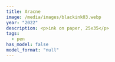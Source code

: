 ```yaml
---
title: Aracne
image: /media/images/blackink03.webp
year: "2022"
description: <p>ink on paper, 25x35</p>
tags:
  - pen
has_model: false
model_format: "null"
---
```

